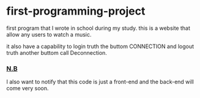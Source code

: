 # first-programming-project
first program  that  I wrote in school during my study.
this is a  website that allow  any users to watch a  music. 
<p>it also have a capability to login truth the buttom CONNECTION  and  logout  truth  another buttom call Deconnection.</p>
<p><h3><u>N.B</u></h3>I also want to notify that this code is just a front-end  and the back-end will come very soon.</p>
